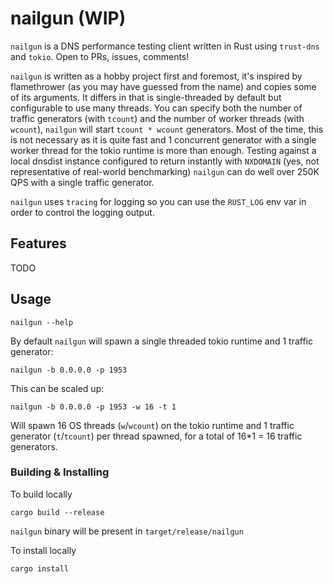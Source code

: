 # nailgun (WIP)

`nailgun` is a DNS performance testing client written in Rust using `trust-dns` and `tokio`. Open to PRs, issues, comments!

`nailgun` is written as a hobby project first and foremost, it's inspired by flamethrower (as you may have guessed from the name) and copies some of its arguments. It differs in that is single-threaded by default but configurable to use many threads. You can specify both the number of traffic generators (with `tcount`) and the number of worker threads (with `wcount`), `nailgun` will start `tcount * wcount` generators. Most of the time, this is not necessary as it is quite fast and 1 concurrent generator with a single worker thread for the tokio runtime is more than enough. Testing against a local dnsdist instance configured to return instantly with `NXDOMAIN` (yes, not representative of real-world benchmarking) `nailgun` can do well over 250K QPS with a single traffic generator.

`nailgun` uses `tracing` for logging so you can use the `RUST_LOG` env var in order to control the logging output.

## Features

TODO

## Usage

```
nailgun --help
```

By default `nailgun` will spawn a single threaded tokio runtime and 1 traffic generator:

```
nailgun -b 0.0.0.0 -p 1953
```

This can be scaled up:

```
nailgun -b 0.0.0.0 -p 1953 -w 16 -t 1
```

Will spawn 16 OS threads (`w`/`wcount`) on the tokio runtime and 1 traffic generator (`t`/`tcount`) per thread spawned, for a total of 16\*1 = 16 traffic generators.

### Building & Installing

To build locally

```
cargo build --release
```

`nailgun` binary will be present in `target/release/nailgun`

To install locally

```
cargo install
```
